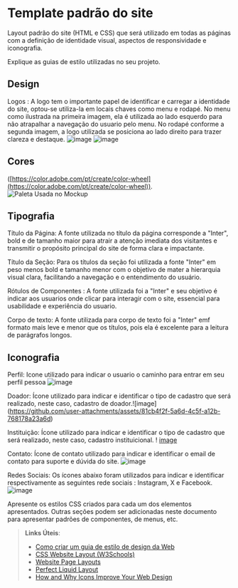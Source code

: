 # Template padrão do site

Layout padrão do site (HTML e CSS) que será utilizado em todas as páginas com a definição de identidade visual, aspectos de responsividade e iconografia.

Explique as guias de estilo utilizadas no seu projeto.

## Design

Logos : A logo tem o importante papel de identificar e carregar a identidade do site, optou-se utiliza-la em locais chaves como menu e rodapé. No menu como ilustrada na primeira imagem, ela é utilizada ao lado esquerdo para não atrapalhar a navegação do usuario pelo menu. No rodapé conforme a segunda imagem, a logo utilizada se posiciona ao lado direito para trazer clareza e destaque. 
![image](https://github.com/user-attachments/assets/25b7333e-5449-4fd0-b8cf-d58f9c533195)
![image](https://github.com/user-attachments/assets/c7e358ee-5ab4-472f-a52d-b4010c8cc7bc)


## Cores

([https://color.adobe.com/pt/create/color-wheel](https://color.adobe.com/pt/create/color-wheel)).
![Paleta Usada no Mockup](https://github.com/user-attachments/assets/e1498bbf-9f8d-41e7-88fe-7e4cfa028312)


## Tipografia

Título da Página: A fonte utilizada no título da página corresponde a "Inter", bold e de tamanho maior para atrair a atenção imediata dos visitantes e transmitir o propósito principal do site de forma clara e impactante. 

Título da Seção: Para os títulos da seção foi utilizada a fonte "Inter"  em peso menos  bold e tamanho menor com o objetivo de mater a hierarquia visual clara, facilitando a navegação e o entendimento do usuário. 

Rótulos de Componentes : A fonte utilizada foi a "Inter" e seu objetivo é indicar aos usuarios onde clicar para interagir com o site, essencial para usabilidade e experiência do usuario.

Corpo de texto: A fonte utilizada para corpo de texto foi a "Inter" emf formato mais leve e menor que os títulos, pois ela é excelente para a leitura de parágrafos longos. 

## Iconografia

Perfil: Icone utilizado para indicar o usuario o caminho para entrar em seu perfil pessoa
                     ![image](https://github.com/user-attachments/assets/6d3be85b-c53b-4641-a9aa-b763b497f149)

Doador: Ícone utilizado para indicar e identificar o tipo de cadastro que será realizado, neste caso, cadastro de doador.![image] 
                       (https://github.com/user-attachments/assets/81cb4f2f-5a6d-4c5f-a12b-768178a23a6d)

Instituição: Ícone utilizado para indicar e identificar o tipo de cadastro que será realizado, neste caso, cadastro instituicional.  ! 
                     [image](https://github.com/user-attachments/assets/874d1f25-475f-4b78-ad1d-6554ecc06086)

Contato: Ícone de contato utilizado para indicar e identificar o email de contato para suporte e dúvida do site. 
                     ![image](https://github.com/user-attachments/assets/a70064d1-bd1e-4df5-80ef-4c3dfc7dc804)

Redes Sociais: Os ícones abaixo foram utilizados para indicar e identificar respectivamente as seguintes rede sociais : Instagram, X e Facebook. 
                     ![image](https://github.com/user-attachments/assets/ab73e97c-367a-4b4e-b6a0-11aedefc5f53)


Apresente os estilos CSS criados para cada um dos elementos apresentados.
Outras seções podem ser adicionadas neste documento para apresentar padrões de componentes, de menus, etc.


> **Links Úteis**:
>
> -  [Como criar um guia de estilo de design da Web](https://edrodrigues.com.br/blog/como-criar-um-guia-de-estilo-de-design-da-web/#)
> - [CSS Website Layout (W3Schools)](https://www.w3schools.com/css/css_website_layout.asp)
> - [Website Page Layouts](http://www.cellbiol.com/bioinformatics_web_development/chapter-3-your-first-web-page-learning-html-and-css/website-page-layouts/)
> - [Perfect Liquid Layout](https://matthewjamestaylor.com/perfect-liquid-layouts)
> - [How and Why Icons Improve Your Web Design](https://usabilla.com/blog/how-and-why-icons-improve-you-web-design/)
